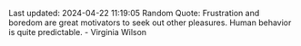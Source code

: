 Last updated: 2024-04-22 11:19:05
Random Quote: Frustration and boredom are great motivators to seek out other pleasures. Human behavior is quite predictable. - Virginia Wilson